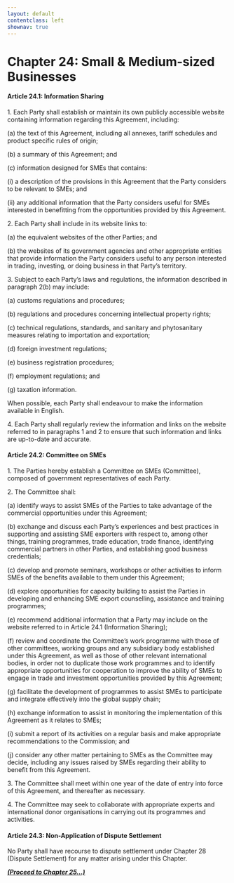 ```yaml
---
layout: default
contentclass: left
shownav: true
---
```

# Chapter 24: Small & Medium-sized Businesses

#### Article 24.1: Information Sharing

1\. Each Party shall establish or maintain its own publicly accessible website containing information regarding this Agreement, including:

(a) the text of this Agreement, including all annexes, tariff schedules and product specific rules of origin;

(b) a summary of this Agreement; and

(c) information designed for SMEs that contains:

(i) a description of the provisions in this Agreement that the Party considers to be relevant to SMEs; and

(ii) any additional information that the Party considers useful for SMEs interested in benefitting from the opportunities provided by this Agreement.

2\. Each Party shall include in its website links to:

(a) the equivalent websites of the other Parties; and

(b) the websites of its government agencies and other appropriate entities that provide information the Party considers useful to any person interested in trading, investing, or doing business in that Party’s territory.

3\. Subject to each Party’s laws and regulations, the information described in paragraph 2(b) may include:

(a) customs regulations and procedures;

(b) regulations and procedures concerning intellectual property rights;

(c) technical regulations, standards, and sanitary and phytosanitary measures relating to importation and exportation;

(d) foreign investment regulations;

(e) business registration procedures;

(f) employment regulations; and

(g) taxation information.

When possible, each Party shall endeavour to make the information available in English.

4\. Each Party shall regularly review the information and links on the website referred to in paragraphs 1 and 2 to ensure that such information and links are up-to-date and accurate.

#### Article 24.2: Committee on SMEs

1\. The Parties hereby establish a Committee on SMEs (Committee), composed of government representatives of each Party.

2\. The Committee shall:

(a) identify ways to assist SMEs of the Parties to take advantage of the commercial opportunities under this Agreement;

(b) exchange and discuss each Party’s experiences and best practices in supporting and assisting SME exporters with respect to, among other things, training programmes, trade education, trade finance, identifying commercial partners in other Parties, and establishing good business credentials;

(c) develop and promote seminars, workshops or other activities to inform SMEs of the benefits available to them under this Agreement;

(d) explore opportunities for capacity building to assist the Parties in developing and enhancing SME export counselling, assistance and training programmes;

(e) recommend additional information that a Party may include on the website referred to in Article 24.1 (Information Sharing);

(f) review and coordinate the Committee’s work programme with those of other committees, working groups and any subsidiary body established under this Agreement, as well as those of other relevant international bodies, in order not to duplicate those work programmes and to identify appropriate opportunities for cooperation to improve the ability of SMEs to engage in trade and investment opportunities provided by this Agreement;

(g) facilitate the development of programmes to assist SMEs to participate and integrate effectively into the global supply chain;

(h) exchange information to assist in monitoring the implementation of this Agreement as it relates to SMEs;

(i) submit a report of its activities on a regular basis and make appropriate recommendations to the Commission; and

(j) consider any other matter pertaining to SMEs as the Committee may decide, including any issues raised by SMEs regarding their ability to benefit from this Agreement.

3\. The Committee shall meet within one year of the date of entry into force of this Agreement, and thereafter as necessary.

4\. The Committee may seek to collaborate with appropriate experts and international donor organisations in carrying out its programmes and activities.

#### Article 24.3: Non-Application of Dispute Settlement

No Party shall have recourse to dispute settlement under Chapter 28 (Dispute Settlement) for any matter arising under this Chapter.

[**_(Proceed to Chapter 25...)_**](ch25.html)

